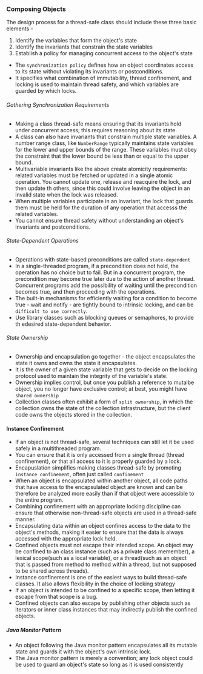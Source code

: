 ### Composing Objects
The design process for a thread-safe class should include these three basic elements -
1. Identify the variables that form the object's state
2. Identify the invariants that constrain the state variables
3. Establish a policy for managing concurrent access to the object's state
- The `synchronization policy` defines how an object coordinates access to its state without violating its invariants or postconditions.
- It specifies what combination of immutability, thread confinement, and locking is used to maintain thread safety, and which variables are guarded by which locks. 
###### Gathering Synchronization Requirements
- Making a class thread-safe means ensuring that its invariants hold under concurrent access; this requires reasoning about its state.
- A class can also have invariants that constrain multiple state variables. A number range class, like `NumberRange` typically maintains state variables for the lower and upper bounds of the range. These variables must obey the constraint that the lower bound be less than or equal to the upper bound. 
- Multivariable invariants like the above create atomicity requirements: related variables must be fetched or updated in a single atomic operation. You cannot update one, release and reacquire the lock, and then update th others, since this could involve leaving the object in an invalid state when the lock was released.
- When multiple variables participate in an invariant, the lock that guards them must be held for the duration of any operation that accesss the related variables. 
- You cannot ensure thread safety without understanding an object's invariants and postconditions. 
###### State-Dependent Operations
- Operations with state-based preconditions are called `state-dependent`
- In a single-threaded program, if a precondition does not hold, the operation has no choice but to fail. But in a concurrent program, the precondition may become true later due to the action of another thread. Concurrent programs add the possibility of waiting until the precondition becomes true, and then proceeding with the operations.
- The built-in mechanisms for efficiently waiting for a condition to become true - wait and notify -  are tightly bound to intrinsic locking, and can be `difficult to use correctly`. 
- Use library classes such as blocking queues or semaphores, to provide th edesired state-dependent behavior.

###### State Ownership
- Ownership and encapsulation go together - the object encapsulates the state it owns and owns the state it encapsulates.
- It is the owner of a given state variable that gets to decide on the locking protocol used to maintain the integrity of the variable's state.
- Ownership implies control, but once you publish a reference to mutalbe object, you no longer have exclusive control; at best, you might have `shared ownership`
- Collection classes often exhibit a form of `split ownership`, in which the collection owns the state of the collection infrastructure, but the client code owns the objects stored in the collection.

#### Instance Confinement
- If an object is not thread-safe, several techniques can still let it be used safely in a multithreaded program.
- You can ensure that it is only accessed from a single thread (thread confinement), or that all access to it is properly guarded by a lock.
- Encapuslation simplifies making classes thread-safe by promoting `instance confinement`, often just called `confinement`
- When an object is encapsulated within another object, all code paths that have access to the encapsulated object are known and can be therefore be analyzed more easily than if that object were accessible to the entire program.
- Combining confinement with an appropriate locking discipline can ensure that otherwise non-thread-safe objects are used in a thread-safe manner.
- Encapsulating data within an object confines access to the data to the object's methods, making it easier to ensure that the data is always accessed with the appropriate lock held.
- Confined objects must not escape their intended scope. An object may be confined to an class instance (such as a private class memember), a lexical scope(such as a local variable), or a thread(such as an object that is passed from method to method within a thread, but not supposed to be shared across threads). 
- Instance confinement is one of the easiest ways to build thread-safe classes. It also allows flexibility in the choice of locking strategy
- If an object is intended to be confined to a specific scope, then letting it escape from that scope is a bug. 
- Confined objects can also escape by publishing other objects such as iterators or inner class instances that may indirectly publish the confined objects.
##### Java Monitor Pattern
- An object following the Java monitor pattern encapsulates all its mutable state and guards it with the object's own intrinsic lock.
- The Java monitor pattern is merely a convention; any lock object could be used to guard an object's state so long as it is used consistently